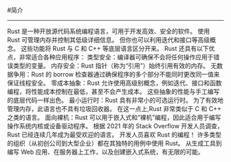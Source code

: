 #简介  

***

Rust 是一种开放源代码系统编程语言，可用于开发高效、安全的软件。 使用 Rust 可管理内存并控制其低级详细信息。 但你也可以利用迭代和接口等高级概念。
这些功能将 Rust 与 C 和 C++ 等底层语言区分开来。
Rust 还具有以下优点，非常适合各种应用程序：
类型安全：编译器可确保不会将任何操作应用于错误类型的变量。
内存安全：Rust 指针（称为“引用”）始终引用有效的内存。
无数据争用：Rust 的 borrow 检查器通过确保程序的多个部分不能同时更改同一值来保证线程安全。
零成本抽象：Rust 允许使用高级别概念，例如迭代、接口和函数编程，将性能成本控制在最低，甚至不会产生成本。 这些抽象的性能与手工编写的底层代码一样出色。
最小运行时：Rust 具有非常小的可选运行时。 为了有效地管理内存，此语言也不具有垃圾回收器。 在这一点上,Rust 非常类似于 C 和 C++ 之类的语言。
面向裸机：Rust 可以用于嵌入式和“裸机”编程，因此适合用于编写操作系统内核或设备驱动程序。
根据 2021 年的 Stack Overflow 开发人员调查，Rust 已经连续几年成为最受欢迎的语言。
开发人员喜欢 Rust 的编程！ 许多类型的组织（从初创公司到大型企业）都在其独特的用例中使用 Rust。 
从生成工具到编写 Web 应用、在服务器上工作，以及创建嵌入式系统，有无限的可能。

